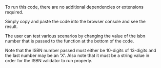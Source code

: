 To run this code, there are no additional dependencies or extensions required.

Simply copy and paste the code into the browser console and see the result.

The user can test various scenarios by changing the value of the isbn number that
is passed to the function at the bottom of the code.

Note that the ISBN number passed must either be 10-digits of 13-digits and the last number
may be an 'X'. Also note that it must be a string value in order for the ISBN validator to run properly.
